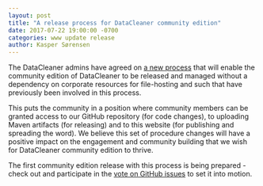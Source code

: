 ```yaml
---
layout: post
title: "A release process for DataCleaner community edition"
date: 2017-07-22 19:00:00 -0700
categories: www update release
author: Kasper Sørensen
---
```


The DataCleaner admins have agreed on [a new process](https://github.com/datacleaner/DataCleaner/blob/master/RELEASE_GUIDE.md) that will enable the community edition of DataCleaner to be released and managed without a dependency on corporate resources for file-hosting and such that have previously been involved in this process.

This puts the community in a position where community members can be granted access to our GitHub repository (for code changes), to uploading Maven artifacts (for releasing) and to this website (for publishing and spreading the word). We believe this set of procedure changes will have a positive impact on the engagement and community building that we wish for DataCleaner community edition to thrive.

The first community edition release with this process is being prepared - check out and participate in the [vote on GitHub issues](https://github.com/datacleaner/DataCleaner/issues/1745) to set it into motion.
